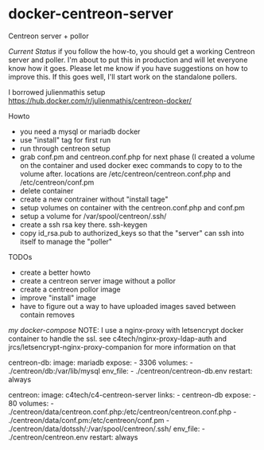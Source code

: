 # docker-centreon-server
Centreon server + pollor

*Current Status*
if you follow the how-to, you should get a working Centreon server and poller. I'm about to put this in production and will let everyone know how it goes. Please let me know if you have suggestions on how to improve this. If this goes well, I'll start work on the standalone pollers.


I borrowed julienmathis setup https://hub.docker.com/r/julienmathis/centreon-docker/

Howto
* you need a mysql or mariadb docker
* use "install" tag for first run
* run through centreon setup
* grab conf.pm and centreon.conf.php for next phase (I created a volume on the container 
      and used docker exec commands to copy to to the volume after. locations are 
      /etc/centreon/centreon.conf.php and /etc/centreon/conf.pm
* delete container
* create a new contrainer without "install tage"
* setup volumes on container with the centreon.conf.php and conf.pm
* setup a volume for /var/spool/centreon/.ssh/
* create a ssh rsa key there. ssh-keygen
* copy id_rsa.pub to authorized_keys so that the "server" can ssh into itself to manage the "poller"

TODOs
* create a better howto
* create a centreon server image without a pollor
* create a centreon pollor image
* improve "install" image
* have to figure out a way to have uploaded images saved between contain removes

*my docker-compose*
NOTE: I use a nginx-proxy with letsencrypt docker container to handle the ssl. see c4tech/nginx-proxy-ldap-auth and jrcs/letsencrypt-nginx-proxy-companion for more information on that

centreon-db:
  image: mariadb
  expose:
    - 3306
  volumes:
    - ./centreon/db:/var/lib/mysql
  env_file: 
    - ./centreon/centreon-db.env
  restart: always

centreon:
  image: c4tech/c4-centreon-server
  links:
    - centreon-db
  expose:
    - 80
  volumes:
    - ./centreon/data/centreon.conf.php:/etc/centreon/centreon.conf.php
    - ./centreon/data/conf.pm:/etc/centreon/conf.pm
    - ./centreon/data/dotssh/:/var/spool/centreon/.ssh/
  env_file:
    - ./centreon/centreon.env
  restart: always
